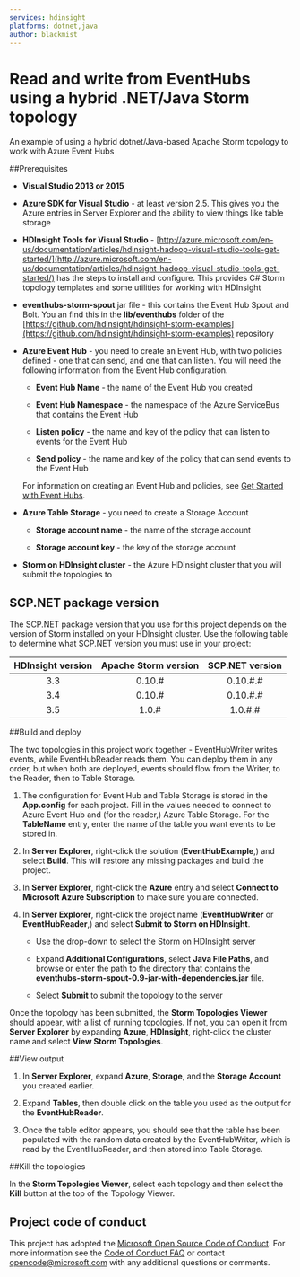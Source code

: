 ```yaml
---
services: hdinsight
platforms: dotnet,java
author: blackmist
---
```


# Read and write from EventHubs using a hybrid .NET/Java Storm topology

An example of using a hybrid dotnet/Java-based Apache Storm topology to work with Azure Event Hubs

##Prerequisites

* **Visual Studio 2013 or 2015**

* **Azure SDK for Visual Studio** - at least version 2.5. This gives you the Azure entries in Server Explorer and the ability to view things like table storage

* **HDInsight Tools for Visual Studio** - [http://azure.microsoft.com/en-us/documentation/articles/hdinsight-hadoop-visual-studio-tools-get-started/](http://azure.microsoft.com/en-us/documentation/articles/hdinsight-hadoop-visual-studio-tools-get-started/) has the steps to install and configure. This provides C# Storm topology templates and some utilities for working with HDInsight

* **eventhubs-storm-spout** jar file - this contains the Event Hub Spout and Bolt. You an find this in the **lib/eventhubs** folder of the [https://github.com/hdinsight/hdinsight-storm-examples](https://github.com/hdinsight/hdinsight-storm-examples) repository

* **Azure Event Hub** - you need to create an Event Hub, with two policies defined - one that can send, and one that can listen. You will need the following information from the Event Hub configuration.

    * **Event Hub Name** - the name of the Event Hub you created

    * **Event Hub Namespace** - the namespace of the Azure ServiceBus that contains the Event Hub

    * **Listen policy** - the name and key of the policy that can listen to events for the Event Hub

    * **Send policy** - the name and key of the policy that can send events to the Event Hub
	
	For information on creating an Event Hub and policies, see [Get Started with Event Hubs](https://azure.microsoft.com/en-us/documentation/articles/event-hubs-csharp-ephcs-getstarted/).

* **Azure Table Storage** - you need to create a Storage Account

    * **Storage account name** - the name of the storage account

    * **Storage account key** - the key of the storage account

* **Storm on HDInsight cluster** - the Azure HDInsight cluster that you will submit the topologies to

## SCP.NET package version

The SCP.NET package version that you use for this project depends on the version of Storm installed on your HDInsight cluster. Use the following table to determine what SCP.NET version you must use in your project:

| HDInsight version | Apache Storm version | SCP.NET version |
|:-----------------:|:--------------------:|:---------------:|
| 3.3 | 0.10.# | 0.10.#.# |
| 3.4 | 0.10.# | 0.10.#.# |
| 3.5 | 1.0.# | 1.0.#.# |

##Build and deploy

The two topologies in this project work together - EventHubWriter writes events, while EventHubReader reads them. You can deploy them in any order, but when both are deployed, events should flow from the Writer, to the Reader, then to Table Storage.

1. The configuration for Event Hub and Table Storage is stored in the __App.config__ for each project. Fill in the values needed to connect to Azure Event Hub and (for the reader,) Azure Table Storage. For the **TableName** entry, enter the name of the table you want events to be stored in.

2. In **Server Explorer**, right-click the solution (**EventHubExample**,) and select **Build**. This will restore any missing packages and build the project.

3. In **Server Explorer**, right-click the **Azure** entry and select **Connect to Microsoft Azure Subscription** to make sure you are connected.

4. In **Server Explorer**, right-click the project name (**EventHubWriter** or **EventHubReader**,) and select **Submit to Storm on HDInsight**.

    * Use the drop-down to select the Storm on HDInsight server

    * Expand **Additional Configurations**, select **Java File Paths**, and browse or enter the path to the directory that contains the **eventhubs-storm-spout-0.9-jar-with-dependencies.jar** file.

    * Select **Submit** to submit the topology to the server

Once the topology has been submitted, the **Storm Topologies Viewer** should appear, with a list of running topologies. If not, you can open it from **Server Explorer** by expanding **Azure**, **HDInsight**, right-click the cluster name and select **View Storm Topologies**.

##View output

1. In **Server Explorer**, expand **Azure**, **Storage**, and the **Storage Account** you created earlier.

2. Expand **Tables**, then double click on the table you used as the output for the **EventHubReader**.

3. Once the table editor appears, you should see that the table has been populated with the random data created by the EventHubWriter, which is read by the EventHubReader, and then stored into Table Storage.

##Kill the topologies

In the **Storm Topologies Viewer**, select each topology and then select the **Kill** button at the top of the Topology Viewer.

## Project code of conduct

This project has adopted the [Microsoft Open Source Code of Conduct](https://opensource.microsoft.com/codeofconduct/). For more information see the [Code of Conduct FAQ](https://opensource.microsoft.com/codeofconduct/faq/) or contact [opencode@microsoft.com](mailto:opencode@microsoft.com) with any additional questions or comments.
